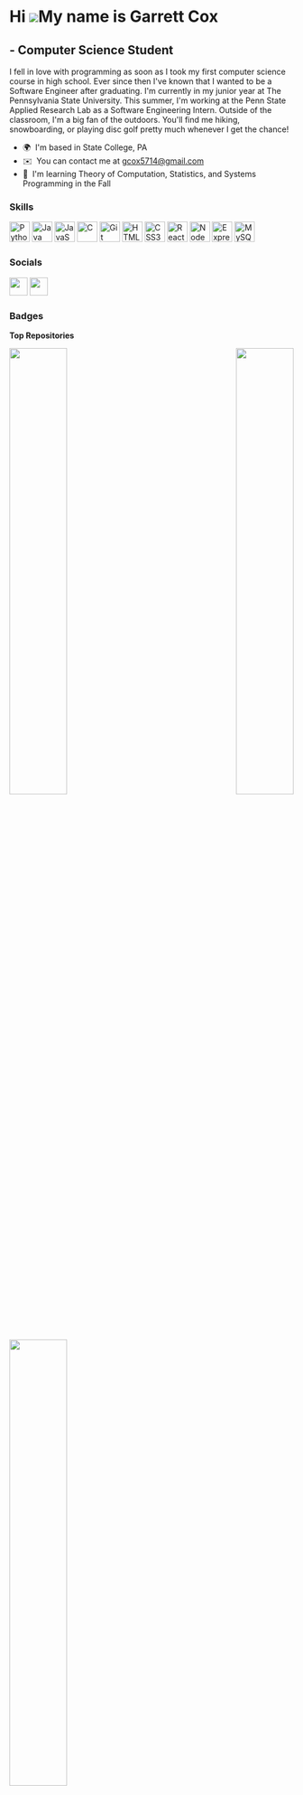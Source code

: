 Hi ![](https://user-images.githubusercontent.com/18350557/176309783-0785949b-9127-417c-8b55-ab5a4333674e.gif)My name is Garrett Cox
===================================================================================================================================

\- Computer Science Student
---------------------------

I fell in love with programming as soon as I took my first computer science course in high school. Ever since then I've known that I wanted to be a Software Engineer after graduating. I'm currently in my junior year at The Pennsylvania State University. This summer, I'm working at the Penn State Applied Research Lab as a Software Engineering Intern. Outside of the classroom, I'm a big fan of the outdoors. You'll find me hiking, snowboarding, or playing disc golf pretty much whenever I get the chance!

*   🌍  I'm based in State College, PA
*   ✉️  You can contact me at [gcox5714@gmail.com](mailto:gcox5714@gmail.com)
*   🧠  I'm learning Theory of Computation, Statistics, and Systems Programming in the Fall

### Skills

<p align="left">
<a href="https://www.python.org/" target="_blank" rel="noreferrer"><img src="https://raw.githubusercontent.com/danielcranney/readme-generator/main/public/icons/skills/python-colored.svg" width="36" height="36" alt="Python" /></a>
<a href="https://www.oracle.com/java/" target="_blank" rel="noreferrer"><img src="https://raw.githubusercontent.com/danielcranney/readme-generator/main/public/icons/skills/java-colored.svg" width="36" height="36" alt="Java" /></a>
<a href="https://developer.mozilla.org/en-US/docs/Web/JavaScript" target="_blank" rel="noreferrer"><img src="https://raw.githubusercontent.com/danielcranney/readme-generator/main/public/icons/skills/javascript-colored.svg" width="36" height="36" alt="JavaScript" /></a>
<a href="https://docs.microsoft.com/en-us/cpp/?view=msvc-170" target="_blank" rel="noreferrer"><img src="https://raw.githubusercontent.com/danielcranney/readme-generator/main/public/icons/skills/c-colored.svg" width="36" height="36" alt="C" /></a>
<a href="https://git-scm.com/" target="_blank" rel="noreferrer"><img src="https://raw.githubusercontent.com/danielcranney/readme-generator/main/public/icons/skills/git-colored.svg" width="36" height="36" alt="Git" /></a>
<a href="https://developer.mozilla.org/en-US/docs/Glossary/HTML5" target="_blank" rel="noreferrer"><img src="https://raw.githubusercontent.com/danielcranney/readme-generator/main/public/icons/skills/html5-colored.svg" width="36" height="36" alt="HTML5" /></a>
<a href="https://www.w3.org/TR/CSS/#css" target="_blank" rel="noreferrer"><img src="https://raw.githubusercontent.com/danielcranney/readme-generator/main/public/icons/skills/css3-colored.svg" width="36" height="36" alt="CSS3" /></a>
<a href="https://reactjs.org/" target="_blank" rel="noreferrer"><img src="https://raw.githubusercontent.com/danielcranney/readme-generator/main/public/icons/skills/react-colored.svg" width="36" height="36" alt="React" /></a>
<a href="https://nodejs.org/en/" target="_blank" rel="noreferrer"><img src="https://raw.githubusercontent.com/danielcranney/readme-generator/main/public/icons/skills/nodejs-colored.svg" width="36" height="36" alt="NodeJS" /></a>
<a href="https://expressjs.com/" target="_blank" rel="noreferrer"><img src="https://raw.githubusercontent.com/danielcranney/readme-generator/main/public/icons/skills/express-colored.svg" width="36" height="36" alt="Express" /></a>
<a href="https://www.mysql.com/" target="_blank" rel="noreferrer"><img src="https://raw.githubusercontent.com/danielcranney/readme-generator/main/public/icons/skills/mysql-colored.svg" width="36" height="36" alt="MySQL" /></a>
</p>


### Socials


<p align="left">
        
<a href="https://www.github.com/garrett-c714" target="_blank" rel="noreferrer"><img src="https://raw.githubusercontent.com/danielcranney/readme-generator/main/public/icons/socials/github.svg" width="32" height="32" /></a>
<a href="https://www.linkedin.com/in/garrett-cox-001/" target="_blank" rel="noreferrer">
<img src="https://raw.githubusercontent.com/danielcranney/readme-generator/main/public/icons/socials/linkedin.svg" width="32" height="32" /></a></p>

### Badges
<b>Top Repositories</b>

<div width="100%" align="center"><a href="https://github.com/garrett-c714/scioto-ridge" align="left"><img align="left" width="45%" src="https://github-readme-stats.vercel.app/api/pin/?username=garrett-c714&repo=scioto-ridge&title_color=0891b2&text_color=ffffff&icon_color=ffffff&bg_color=181824&hide_border=true&locale=en" /></a><a href="https://github.com/garrett-c714/scioto-ridge-api" align="right"><img align="right" width="45%" src="https://github-readme-stats.vercel.app/api/pin/?username=garrett-c714&repo=scioto-ridge-api&title_color=0891b2&text_color=ffffff&icon_color=ffffff&bg_color=181824&hide_border=true&locale=en" /></a></div><br /><br /><br /><br /><br /><br /><br />

<br /><br /><br />

<div width="100%" align="center"><a href="https://github.com/garrett-c714/zork-game" align="left"><img align="left" width="45%" src="https://github-readme-stats.vercel.app/api/pin/?username=garrett-c714&repo=zork-game&title_color=0891b2&text_color=ffffff&icon_color=ffffff&bg_color=181824&hide_border=true&locale=en" /></a></div>
